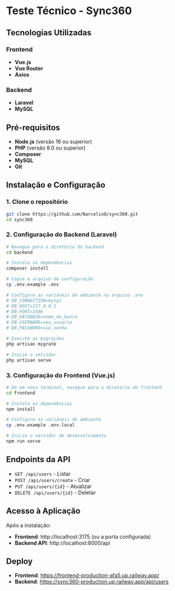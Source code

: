 # Teste Técnico - Sync360


## Tecnologias Utilizadas

### Frontend
- **Vue.js** 
- **Vue Router** 
- **Axios** 


### Backend
- **Laravel** 
- **MySQL**

## Pré-requisitos

- **Node.js** (versão 16 ou superior)
- **PHP** (versão 8.0 ou superior)
- **Composer**
- **MySQL**
- **Git**

## Instalação e Configuração

### 1. Clone o repositório
```bash
git clone https://github.com/NarcelioO/sync360.git
cd sync360
```

### 2. Configuração do Backend (Laravel)

```bash
# Navegue para o diretório do backend
cd backend

# Instale as dependências
composer install

# Copie o arquivo de configuração
cp .env.example .env

# Configure as variáveis de ambiente no arquivo .env
# DB_CONNECTION=mysql
# DB_HOST=127.0.0.1
# DB_PORT=3306
# DB_DATABASE=nome_do_banco
# DB_USERNAME=seu_usuario
# DB_PASSWORD=sua_senha

# Execute as migrações
php artisan migrate

# Inicie o servidor
php artisan serve
```

### 3. Configuração do Frontend (Vue.js)

```bash
# Em um novo terminal, navegue para o diretório do frontend
cd frontend

# Instale as dependências
npm install

# Configure as variáveis de ambiente
cp .env.example .env.local

# Inicie o servidor de desenvolvimento
npm run serve
```

## Endpoints da API

- `GET /api/users` - Listar 
- `POST /api/users/create` - Criar 
- `PUT /api/users/{id}` - Atualizar 
- `DELETE /api/users/{id}` - Deletar

## Acesso à Aplicação

Após a instalação:

- **Frontend**: http://localhost:3175 (ou a porta configurada)
- **Backend API**: http://localhost:8000/api



## Deploy

- **Frontend**: https://frontend-production-afa5.up.railway.app/
- **Backend**: https://sync360-production.up.railway.app/api/users


